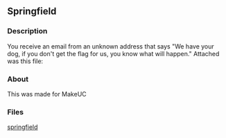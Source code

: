 ## Springfield
### Description
You receive an email from an unknown address that says "We have your dog, if you don't get the flag for us, you know what will happen." Attached was this file:
### About
This was made for MakeUC
### Files
[springfield](springfield)

